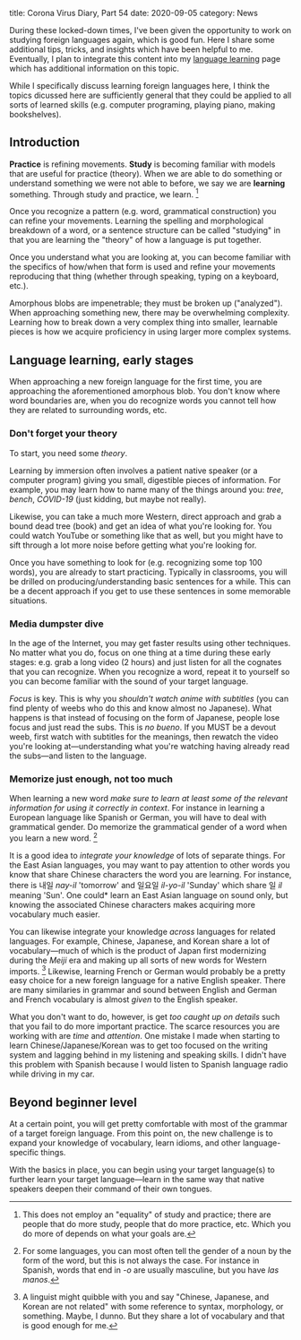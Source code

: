 title: Corona Virus Diary, Part 54
date: 2020-09-05
category: News

During these locked-down times, I've been given the opportunity to
work on studying foreign languages again, which is good fun. Here I
share some additional tips, tricks, and insights which have been
helpful to me. Eventually, I plan to integrate this content into my <a
href="https://captainalan.github.io/language-and-linguistics/learning.html">language
learning</a> page which has additional information on this topic.

While I specifically discuss learning foreign languages here, I think
the topics dicussed here are sufficiently general that they could be
applied to all sorts of learned skills (e.g. computer programing,
playing piano, making bookshelves).

Introduction
------------

**Practice** is refining movements. **Study** is becoming familiar
with models that are useful for practice (theory). When we are able to
do something or understand something we were not able to before, we
say we are **learning** something. Through study and practice, we
learn. [^0]

Once you recognize a pattern (e.g. word, grammatical construction) you
can refine your movements. Learning the spelling and morphological
breakdown of a word, or a sentence structure can be called "studying"
in that you are learning the "theory" of how a language is put
together.

Once you understand what you are looking at, you can become familiar
with the specifics of how/when that form is used and refine your
movements reproducing that thing (whether through speaking, typing on
a keyboard, etc.).

Amorphous blobs are impenetrable; they must be broken up ("analyzed").
When approaching something new, there may be overwhelming complexity.
Learning how to break down a very complex thing into smaller,
learnable pieces is how we acquire proficiency in using larger more
complex systems.

Language learning, early stages
-------------------------------

When approaching a new foreign language for the first time, you are
approaching the aforementioned amorphous blob. You don't know where
word boundaries are, when you do recognize words you cannot tell how
they are related to surrounding words, etc.

### Don't forget your theory

To start, you need some *theory*.

Learning by immersion often involves a patient native speaker (or a
computer program) giving you small, digestible pieces of information.
For example, you may learn how to name many of the things around you:
*tree*, *bench*, *COVID-19* (just kidding, but maybe not really).

Likewise, you can take a much more Western, direct approach and grab a
bound dead tree (book) and get an idea of what you're looking for. You
could watch YouTube or something like that as well, but you might have
to sift through a lot more noise before getting what you're looking
for.

Once you have something to look for (e.g. recognizing some top 100
words), you are already to start practicing. Typically in classrooms,
you will be drilled on producing/understanding basic sentences for a
while. This can be a decent approach if you get to use these sentences
in some memorable situations.

### Media dumpster dive

In the age of the Internet, you may get faster results using other
techniques. No matter what you do, focus on one thing at a time during
these early stages: e.g. grab a long video (2 hours) and just listen
for all the cognates that you can recognize. When you recognize a
word, repeat it to yourself so you can become familiar with the sound
of your target language.

*Focus* is key. This is why you *shouldn't watch anime with subtitles*
(you can find plenty of weebs who do this and know almost no
Japanese). What happens is that instead of focusing on the form of
Japanese, people lose focus and just read the subs. This is *no
bueno*. If you MUST be a devout weeb, first watch with subtitles for
the meanings, then rewatch the video you're looking
at&mdash;understanding what you're watching having already read the
subs&mdash;and listen to the language.

### Memorize just enough, not too much

When learning a new word *make sure to learn at least some of the
relevant information for using it correctly in context*. For instance
in learning a European language like Spanish or German, you will have
to deal with grammatical gender. Do memorize the grammatical gender of
a word when you learn a new word. [^1]

It is a good idea to *integrate your knowledge* of lots of separate
things. For the East Asian languages, you may want to pay attention to
other words you know that share Chinese characters the word you are
learning. For instance, there is 내일 *nay-il* 'tomorrow' and 일요일
*il-yo-il* 'Sunday' which share 일 *il* meaning 'Sun'. One could*
learn an East Asian language on sound only, but knowing the associated
Chinese characters makes acquiring more vocabulary much easier.

You can likewise integrate your knowledge *across* languages for
related languages. For example, Chinese, Japanese, and Korean share a
lot of vocabulary&mdash;much of which is the product of Japan first
modernizing during the *Meiji* era and making up all sorts of new
words for Western imports. [^2] Likewise, learning French or German
would probably be a pretty easy choice for a new foreign language for
a native English speaker. There are many similaries in grammar and
sound between English and German and French vocabulary is almost
*given* to the English speaker.

What you don't want to do, however, is get *too caught up on details*
such that you fail to do more important practice. The scarce resources
you are working with are *time* and *attention*. One mistake I made
when starting to learn Chinese/Japanese/Korean was to get too focused
on the writing system and lagging behind in my listening and speaking
skills. I didn't have this problem with Spanish because I would listen
to Spanish language radio while driving in my car.

Beyond beginner level
---------------------

At a certain point, you will get pretty comfortable with most of the
grammar of a target foreign language. From this point on, the new
challenge is to expand your knowledge of vocabulary, learn idioms, and
other language-specific things.

With the basics in place, you can begin using your target language(s)
to further learn your target language&mdash;learn in the same way that
native speakers deepen their command of their own tongues.

[^0]: This does not employ an "equality" of study and practice; there
    are people that do more study, people that do more practice, etc.
    Which you do more of depends on what your goals are.
[^1]: For some languages, you can most often tell the gender of a noun
    by the form of the word, but this is not always the case. For
    instance in Spanish, words that end in *-o* are usually masculine,
    but you have *las manos*.
[^2]: A linguist might quibble with you and say "Chinese, Japanese,
    and Korean are not related" with some reference to syntax,
    morphology, or something. Maybe, I dunno. But they share a lot of
    vocabulary and that is good enough for me.
